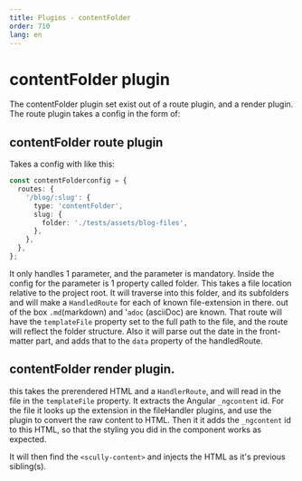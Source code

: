 ```yaml
---
title: Plugins - contentFolder
order: 710
lang: en
---
```


# contentFolder plugin

The contentFolder plugin set exist out of a route plugin, and a render plugin.
The route plugin takes a config in the form of:

## contentFolder route plugin

Takes a config with like this:

```typescript
const contentFolderconfig = {
  routes: {
    '/blog/:slug': {
      type: 'contentFolder',
      slug: {
        folder: './tests/assets/blog-files',
      },
    },
  },
};
```

It only handles 1 parameter, and the parameter is mandatory. Inside the config for the parameter is 1 property called folder.
This takes a file location relative to the project root. It will traverse into this folder, and its subfolders and will make a `HandledRoute`
for each of known file-extension in there. out of the box `.md`(markdown) and '`adoc` (asciiDoc) are known.
That route will have the `templateFile` property set to the full path to the file, and the route will reflect the folder structure.
Also it will parse out the date in the front-matter part, and adds that to the `data` property of the handledRoute.

## contentFolder render plugin.

this takes the prerendered HTML and a `HandlerRoute`, and will read in the file in the `templateFile` property.
It extracts the Angular `_ngcontent` id. For the file it looks up the extension in the fileHandler plugins, and use the plugin to convert the raw content to HTML.
Then it it adds the `_ngcontent` id to this HTML, so that the styling you did in the component works as expected.

It will then find the `<scully-content>` and injects the HTML as it's previous sibling(s).
